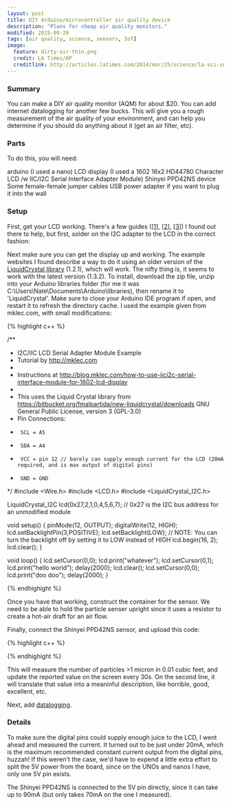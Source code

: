 ```yaml
---
layout: post
title: DIY Arduino/microcontroller air quality device
description: "Plans for cheap air quality monitors."
modified: 2015-09-29
tags: [air quality, science, sensors, IoT]
image:
  feature: dirty-air-thin.png
  credit: LA Times/AP
  creditlink: http://articles.latimes.com/2014/mar/25/science/la-sci-sn-air-pollution-deaths-world-health-organization-20140325
---
```


### Summary

You can make a DIY air quality monitor (AQM) for about $20.  You can add internet datalogging for another few bucks.  This will give you a rough measurement of the air quality of your environment, and can help you determine if you should do anything about it (get an air filter, etc).

### Parts

To do this, you will need:

arduino (I used a nano)
LCD display (I used a 1602 16x2 HD44780 Character LCD /w IIC/I2C Serial Interface Adapter Module)
Shinyei PPD42NS device
Some female-female jumper cables
USB power adapter if you want to plug it into the wall

### Setup

First, get your LCD working.  There's a few guides (<a href="http://blog.mklec.com/how-to-use-iici2c-serial-interface-module-for-1602-lcd-display/">[1]</a>, <a href="http://tronixlabs.com/news/tutorial-serial-i2c-backpack-for-hd44780compatible-lcd-modules-with-arduino/">[2]</a>, <a href="http://arduino-info.wikispaces.com/LCD-Blue-I2C">[3]</a>) I found out there to help, but first, solder on the I2C adapter to the LCD in the correct fashion:

Next make sure you can get the display up and working.  The example websites I found describe a way to do it using an older version of the <a href="https://bitbucket.org/fmalpartida/new-liquidcrystal/downloads">LiquidCrystal library</a> (1.2.1), which will work.  The nifty thing is, it seems to work with the latest version (1.3.2).  To install, download the zip file, unzip into your Arduino libraries folder (for me it was C:\Users\Nate\Documents\Arduino\libraries), then rename it to 'LiquidCrystal'.
Make sure to close your Arduino IDE program if open, and restart it to refresh the directory cache.  I used the example given from mklec.com, with small modifications:

{% highlight c++ %}

/**
 * I2C/IIC LCD Serial Adapter Module Example
 * Tutorial by http://mklec.com
 * 
 * Instructions at http://blog.mklec.com/how-to-use-iici2c-serial-interface-module-for-1602-lcd-display
 *
 * This uses the Liquid Crystal library from https://bitbucket.org/fmalpartida/new-liquidcrystal/downloads GNU General Public License, version 3 (GPL-3.0)
 * Pin Connections:
 *      SCL = A5
 *      SDA = A4
 *      VCC = pin 12 // barely can supply enough current for the LCD (20mA required, and is max output of digital pins)
 *      GND = GND
 */
#include <Wire.h>
#include <LCD.h>
#include <LiquidCrystal_I2C.h>

LiquidCrystal_I2C	lcd(0x27,2,1,0,4,5,6,7); // 0x27 is the I2C bus address for an unmodified module

void setup()
{
    pinMode(12, OUTPUT);
    digitalWrite(12, HIGH);
    lcd.setBacklightPin(3,POSITIVE);
    lcd.setBacklight(LOW); // NOTE: You can turn the backlight off by setting it to LOW instead of HIGH
    lcd.begin(16, 2);
    lcd.clear();
}

void loop()
{
    lcd.setCursor(0,0);
    lcd.print("whatever");
    lcd.setCursor(0,1);
    lcd.print("hello world");
    delay(2000);
    lcd.clear();
    lcd.setCursor(0,0);
    lcd.print("doo doo");
    delay(2000);
}

{% endhighight %}

Once you have that working, construct the container for the sensor.  We need to be able to hold the particle senser upright since it uses a resistor to create a hot-air draft for an air flow.  

Finally, connect the Shinyei PPD42NS sensor, and upload this code:

{% highlight c++ %}


{% endhighight %}

This will measure the number of particles >1 micron in 0.01 cubic feet, and update the reported value on the screen every 30s.  On the second line, it will translate that value into a meaninful description, like horrible, good, excellent, etc.

Next, add <a href="">datalogging</a>.

### Details

To make sure the digital pins could supply enough juice to the LCD, I went ahead and measured the current.  It turned out to be just under 20mA, which is the maximum recommended constant current output from the digital pins, huzzah!  If this weren't the case, we'd have to expend a little extra effort to split the 5V power from the board, since on the UNOs and nanos I have, only one 5V pin exists.

The Shinyei PPD42NS is connected to the 5V pin directly, since it can take up to 90mA (but only takes 70mA on the one I measured).